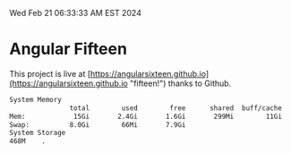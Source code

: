 Wed Feb 21 06:33:33 AM EST 2024

# Angular Fifteen


This project is live at [https://angularsixteen.github.io](https://angularsixteen.github.io "fifteen!") thanks to Github.

```bash
System Memory
               total        used        free      shared  buff/cache   available
Mem:            15Gi       2.4Gi       1.6Gi       299Mi        11Gi        12Gi
Swap:          8.0Gi        66Mi       7.9Gi
System Storage
468M	.
```
